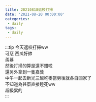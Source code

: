 ```yaml
---
title: 20210818返校打掃
date: '2021-08-20 00:00:00'
categories:
 - daily
tags:
 - daily
---
```



:::tip
今天返校打掃ww  
可惡 西瓜好帥  
羨慕  
然後打掃的算是還不錯啦  
還另外拿到一隻嘉獎  
中午一起去新光三越吃麥當勞後就各自回家了  
不知道為甚麼直接睡死ww  
超級累的  
:::